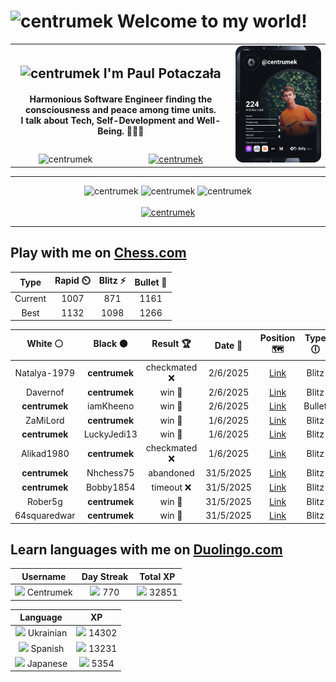 <h1>
  <img
    src="https://emojis.slackmojis.com/emojis/images/1531849430/4246/blob-sunglasses.gif"
    width="30"
    alt="centrumek"
  />
  Welcome to my world!
</h1>

<table>
  <tbody>
    <tr>
      <td align="center" width="70%" colspan="2">
        <h2>
          <img
            src="https://raw.githubusercontent.com/MartinHeinz/MartinHeinz/master/wave.gif"
            width="30px"
            alt="centrumek"
          />
          I'm Paul Potaczała
        </h2>
        <h4>
          Harmonious Software Engineer finding the consciousness and peace among time units.
          <br/>
          I talk about Tech, Self-Development and Well-Being. 🌿🧘🚀
        </h4>
      </td>
      <td width="30%" rowspan="2">
        <a href="https://app.daily.dev/centrumek">
          <img
            src="./devcard.svg"
            alt="centrumek"
          />
        </a>
      </td>
    </tr>
    <tr align="center">
      <td>
        <img
          src="https://komarev.com/ghpvc/?username=centrumek&label=visitors&color=0e75b6&style=flat"
          alt="centrumek"
        >
      </td>
      <td>
        <a href="https://stackoverflow.com/users/14496012/centrumek">
          <img
            src="https://stackoverflow.com/users/flair/14496012.png?theme=dark"
            alt="centrumek"
          >
        </a>
      </td>
    </tr>
  </tbody>
</table>

---
<div align="center">
  <img 
    src="https://github-readme-stats.vercel.app/api?username=centrumek&show_icons=true&count_private=true&theme=dark&hide_border=true&hide=issues,contribs&bg_color=00000000"
    alt="centrumek"
  />
  <img
    src="https://github-readme-stats.vercel.app/api/top-langs/?username=centrumek&layout=compact&hide_border=true&theme=dark&bg_color=00000000&langs_count=6&exclude_repo=air-statistic-app"
    alt="centrumek"
  />
  <img 
    src="https://github-readme-streak-stats.herokuapp.com?user=centrumek&theme=dark&hide_border=true&background=FFFFFF00"
    alt="centrumek"
  />
  <br/>
  <br/>
  <a href="https://www.buymeacoffee.com/centrumek">
    <img
      src="https://cdn.buymeacoffee.com/buttons/v2/default-orange.png"
      height="50"
      width="210"
      alt="centrumek"
    />
  </a>
</div>

---

## Play with me on [Chess.com](https://www.chess.com/member/centrumek)

<div align="center">
<!--START_SECTION:chessStats-->
<!-- Automatically generated with https://github.com/Balastrong/chess-stats-action -->

| Type | Rapid ⏲️ | Blitz ⚡ | Bullet 🔫 |
|:---:|:---:|:---:|:---:|
| Current | 1007 | 871 | 1161 |
| Best | 1132 | 1098 | 1266 |

| White ⚪ | Black ⚫ | Result 🏆 | Date 📅 | Position 🗺️ | Type 🕕 |
|:---:|:---:|:---:|:---:|:---:|:---:|
| Natalya-1979 | **centrumek** | checkmated ❌ | 2/6/2025 | <a href="http://www.ee.unb.ca/cgi-bin/tervo/fen.pl?select=r2q2kr/p4Q2/3N2p1/3pp3/P7/B7/2P1PPBn/1R1R2K1 b - - 0 27">Link</a> | Blitz |
| Davernof | **centrumek** | win 🥇 | 2/6/2025 | <a href="http://www.ee.unb.ca/cgi-bin/tervo/fen.pl?select=6k1/4P3/p3Kn1P/P7/8/8/3P4/8 w - - 3 54">Link</a> | Blitz |
| **centrumek** | iamKheeno | win 🥇 | 2/6/2025 | <a href="http://www.ee.unb.ca/cgi-bin/tervo/fen.pl?select=r2k3N/pp1Q4/1qp2p2/5Bp1/1b1P3p/2P1P2P/PP3P2/R1B1K2R b KQ - 4 20">Link</a> | Bullet |
| ZaMiLord | **centrumek** | win 🥇 | 1/6/2025 | <a href="http://www.ee.unb.ca/cgi-bin/tervo/fen.pl?select=5k2/1b6/6r1/1pp4p/pP1P2pP/3P1pP1/5P2/1qBQ2K1 w - h6 0 33">Link</a> | Blitz |
| **centrumek** | LuckyJedi13 | win 🥇 | 1/6/2025 | <a href="http://www.ee.unb.ca/cgi-bin/tervo/fen.pl?select=2Q3k1/2nn1p2/R1p4p/3p4/3P1N2/5PP1/1PPN4/3K4 b - - 0 25">Link</a> | Blitz |
| Alikad1980 | **centrumek** | checkmated ❌ | 1/6/2025 | <a href="http://www.ee.unb.ca/cgi-bin/tervo/fen.pl?select=6rk/1ppb4/5qPQ/p7/4p3/4P1R1/P1PP4/2KR4 b - - 0 31">Link</a> | Blitz |
| **centrumek** | Nhchess75 | abandoned  | 31/5/2025 | <a href="http://www.ee.unb.ca/cgi-bin/tervo/fen.pl?select=8/3k4/p1p1p1p1/2P3r1/3P4/4P3/5K1p/8 w - - 0 48">Link</a> | Blitz |
| **centrumek** | Bobby1854 | timeout ❌ | 31/5/2025 | <a href="http://www.ee.unb.ca/cgi-bin/tervo/fen.pl?select=8/p7/kp4r1/1p6/2KP1p2/6p1/2P3R1/8 w - - 0 51">Link</a> | Blitz |
| Rober5g | **centrumek** | win 🥇 | 31/5/2025 | <a href="http://www.ee.unb.ca/cgi-bin/tervo/fen.pl?select=5rk1/3RR1pp/5n2/1pp5/8/1P3NP1/2r2P1P/6K1 w - c6 0 22">Link</a> | Blitz |
| 64squaredwar | **centrumek** | win 🥇 | 31/5/2025 | <a href="http://www.ee.unb.ca/cgi-bin/tervo/fen.pl?select=8/8/p1k1p3/Pp2P3/1K2p2B/4b2P/6p1/8 w - - 0 43">Link</a> | Blitz |

<!--END_SECTION:chessStats-->
</div>

## Learn languages with me on [Duolingo.com](https://www.duolingo.com/profile/Centrumek)

<div align="center">
<!--START_SECTION:duolingoStats-->
<!-- Automatically generated with https://github.com/centrumek/duolingo-readme-stats-->

| Username | Day Streak | Total XP |
|:---:|:---:|:---:|
| <img src="https://raw.githubusercontent.com/centrumek/duolingo-readme-stats/main/assets/duolingo.png" height="12"> Centrumek | <img src="https://raw.githubusercontent.com/centrumek/duolingo-readme-stats/main/assets/streakinactive.svg" height="12"> 770 | <img src="https://raw.githubusercontent.com/centrumek/duolingo-readme-stats/main/assets/xp.svg" height="12"> 32851 | <img src="https://raw.githubusercontent.com/centrumek/duolingo-readme-stats/main/assets/xp.svg" height="12"> 0 |

| Language | XP |
|:---:|:---:|
| <img src="https://raw.githubusercontent.com/centrumek/duolingo-readme-stats/main/assets/langs/ukrainian.svg" height="12"> Ukrainian | <img src="https://raw.githubusercontent.com/centrumek/duolingo-readme-stats/main/assets/xp.svg" height="12"> 14302 |
| <img src="https://raw.githubusercontent.com/centrumek/duolingo-readme-stats/main/assets/langs/spanish.svg" height="12"> Spanish | <img src="https://raw.githubusercontent.com/centrumek/duolingo-readme-stats/main/assets/xp.svg" height="12"> 13231 |
| <img src="https://raw.githubusercontent.com/centrumek/duolingo-readme-stats/main/assets/langs/japanese.svg" height="12"> Japanese | <img src="https://raw.githubusercontent.com/centrumek/duolingo-readme-stats/main/assets/xp.svg" height="12"> 5354 |

<!--END_SECTION:duolingoStats-->
</div>
<!--
**centrumek/centrumek** is a ✨ _special_ ✨ repository because its `README.md` (this file) appears on your GitHub profile.

Here are some ideas to get you started:

- 🔭 I’m currently working on ...
- 🌱 I’m currently learning ...
- 👯 I’m looking to collaborate on ...
- 🤔 I’m looking for help with ...
- 💬 Ask me about ...
- 📫 How to reach me: ...
- 😄 Pronouns: ...
- ⚡ Fun fact: ...
-->

